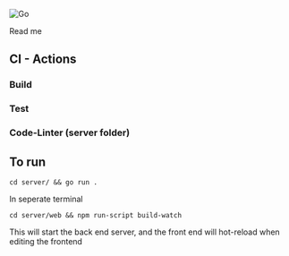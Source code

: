![Go](https://github.com/jak103/uno/workflows/Go/badge.svg?branch=master)

Read me

## CI - Actions
### Build
### Test
### Code-Linter (server folder)

## To run 

`cd server/ && go run .`

In seperate terminal

`cd server/web && npm run-script build-watch`

This will start the back end server, and the front end will hot-reload when editing the frontend
